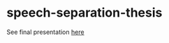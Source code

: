 speech-separation-thesis
==============================

See final presentation [here](https://maxammann.github.io/speech-separation-presentation/index.html)

